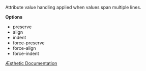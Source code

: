 Attribute value handling applied when values span multiple lines.

**Options**

- preserve
- align
- indent
- force-preserve
- force-align
- force-indent

[Æsthetic Documentation](https://æsthetic.dev/rules/markup/lineBreakValue/)
